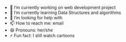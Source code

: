 - 🔭 I’m currently working on web development project
- 🌱 I’m currently learning Data Structures and algorithms 
- 🤔 I’m looking for help with 
- 📫 How to reach me: email
- 😄 Pronouns: her/she
- ⚡ Fun fact: I still watch cartoons

